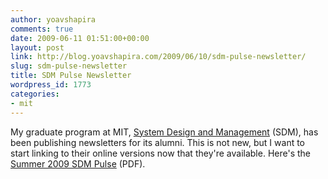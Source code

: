 ```yaml
---
author: yoavshapira
comments: true
date: 2009-06-11 01:51:00+00:00
layout: post
link: http://blog.yoavshapira.com/2009/06/10/sdm-pulse-newsletter/
slug: sdm-pulse-newsletter
title: SDM Pulse Newsletter
wordpress_id: 1773
categories:
- mit
---
```


My graduate program at MIT, [System Design and Management](http://sdm.mit.edu) (SDM), has been publishing newsletters for its alumni.  This is not new, but I want to start linking to their online versions now that they're available.  Here's the [Summer 2009 SDM Pulse](http://sdm.mit.edu/docs/sdm_pulse_summer_2009.pdf) (PDF).
